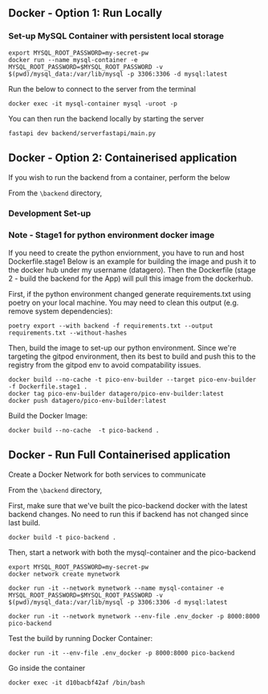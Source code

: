 
## Docker - Option 1: Run Locally

### Set-up MySQL Container with persistent local storage
```
export MYSQL_ROOT_PASSWORD=my-secret-pw
docker run --name mysql-container -e MYSQL_ROOT_PASSWORD=$MYSQL_ROOT_PASSWORD -v $(pwd)/mysql_data:/var/lib/mysql -p 3306:3306 -d mysql:latest
```

Run the below to connect to the server from the terminal

```
docker exec -it mysql-container mysql -uroot -p
```


You can then run the backend locally by starting the server
```
fastapi dev backend/serverfastapi/main.py
```


## Docker - Option 2: Containerised application

If you wish to run the backend from a container, perform the below

From the `\backend` directory,

### Development Set-up
### Note - Stage1 for python environment docker image
If you need to create the python enviornment, you have to run and host Dockerfile.stage1
Below is an example for building the image and push it to the docker hub under my username (datagero).
Then the Dockerfile (stage 2 - build the backend for the App) will pull this image from the dockerhub.

First, if the python environment changed generate requirements.txt using poetry on your local machine. You may need to clean this output (e.g. remove system dependencies):

```
poetry export --with backend -f requirements.txt --output requirements.txt --without-hashes
```

Then, build the image to set-up our python environment. Since we're targeting the gitpod environment, then its best to build and push this to the registry from the gitpod env to avoid compatability issues.

```
docker build --no-cache -t pico-env-builder --target pico-env-builder -f Dockerfile.stage1 .
docker tag pico-env-builder datagero/pico-env-builder:latest 
docker push datagero/pico-env-builder:latest
```

Build the Docker Image:

`docker build --no-cache  -t pico-backend .`

## Docker - Run Full Containerised application
Create a Docker Network for both services to communicate

From the `\backend` directory,

First, make sure that we've built the pico-backend docker with the latest backend changes.
No need to run this if backend has not changed since last build.

`docker build -t pico-backend .`

Then, start a network with both the mysql-container and the pico-backend

```
export MYSQL_ROOT_PASSWORD=my-secret-pw
docker network create mynetwork

docker run -it --network mynetwork --name mysql-container -e MYSQL_ROOT_PASSWORD=$MYSQL_ROOT_PASSWORD -v $(pwd)/mysql_data:/var/lib/mysql -p 3306:3306 -d mysql:latest

docker run -it --network mynetwork --env-file .env_docker -p 8000:8000 pico-backend
```


Test the build by running Docker Container:

`docker run -it --env-file .env_docker -p 8000:8000 pico-backend`

Go inside the container

`docker exec -it d10bacbf42af /bin/bash`
